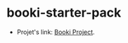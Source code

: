 # booki-starter-pack
- Projet's link: [Booki Project](https://jeanmotte.github.io/Motte_Jean_2_Booki_070924/).
